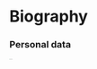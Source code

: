 # Biography
### Personal data
<img src="https://user-images.githubusercontent.com/84455072/211825893-1540d10c-d880-4876-8c90-8ba1b3186591.jpeg" alt="WechatIMG961" style="zoom:5%;" />
